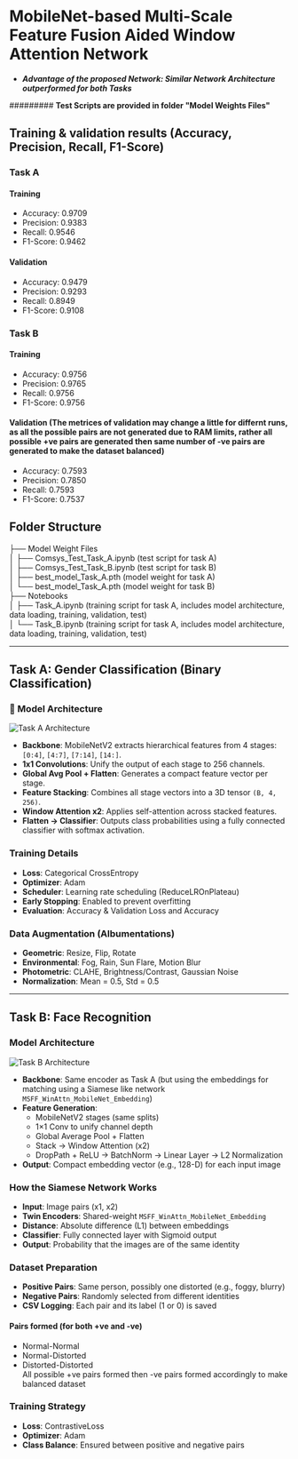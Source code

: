 # MobileNet-based Multi-Scale Feature Fusion Aided Window Attention Network
* **_Advantage of the proposed Network: Similar Network Architecture outperformed for both Tasks_**  



######### **Test Scripts are provided in folder "Model Weights Files"**



## Training & validation results (Accuracy, Precision, Recall, F1-Score)
### Task A
#### Training
- Accuracy: 0.9709
- Precision: 0.9383
- Recall: 0.9546
- F1-Score: 0.9462
#### Validation
- Accuracy: 0.9479
- Precision: 0.9293
- Recall: 0.8949
- F1-Score: 0.9108

### Task B
#### Training
- Accuracy: 0.9756
- Precision: 0.9765
- Recall: 0.9756
- F1-Score: 0.9756
#### Validation (The metrices of validation may change a little for differnt runs, as all the possible pairs are not generated due to RAM limits, rather all possible +ve pairs are generated then same number of -ve pairs are generated to make the dataset balanced)
- Accuracy: 0.7593
- Precision: 0.7850
- Recall: 0.7593
- F1-Score: 0.7537

## Folder Structure
├── Model Weight Files  
│ ├── Comsys_Test_Task_A.ipynb (test script for task A)  
│ ├── Comsys_Test_Task_B.ipynb (test script for task B)  
│ ├── best_model_Task_A.pth (model weight for task A)  
│ └── best_model_Task_A.pth (model weight for task B)  
├── Notebooks  
│ ├── Task_A.ipynb (training script for task A, includes model architecture, data loading, training, validation, test)  
│ └── Task_B.ipynb (training script for task A, includes model architecture, data loading, training, validation, test)  



---

## Task A: Gender Classification (Binary Classification)

### 🔧 Model Architecture

![Task A Architecture](Diagrams/Task_A_diagram.jpg)

- **Backbone**: MobileNetV2 extracts hierarchical features from 4 stages: `[0:4]`, `[4:7]`, `[7:14]`, `[14:]`.
- **1x1 Convolutions**: Unify the output of each stage to 256 channels.
- **Global Avg Pool + Flatten**: Generates a compact feature vector per stage.
- **Feature Stacking**: Combines all stage vectors into a 3D tensor `(B, 4, 256)`.
- **Window Attention x2**: Applies self-attention across stacked features.
- **Flatten → Classifier**: Outputs class probabilities using a fully connected classifier with softmax activation.

### Training Details

- **Loss**: Categorical CrossEntropy  
- **Optimizer**: Adam  
- **Scheduler**: Learning rate scheduling (ReduceLROnPlateau) 
- **Early Stopping**: Enabled to prevent overfitting  
- **Evaluation**: Accuracy & Validation Loss and Accuracy

### Data Augmentation (Albumentations)

- **Geometric**: Resize, Flip, Rotate  
- **Environmental**: Fog, Rain, Sun Flare, Motion Blur  
- **Photometric**: CLAHE, Brightness/Contrast, Gaussian Noise  
- **Normalization**: Mean = 0.5, Std = 0.5

---

## Task B: Face Recognition

### Model Architecture

![Task B Architecture](Diagrams/Task_B_diagram.jpg)

- **Backbone**: Same encoder as Task A (but using the embeddings for matching using a Siamese like network `MSFF_WinAttn_MobileNet_Embedding`)
- **Feature Generation**:
  - MobileNetV2 stages (same splits)
  - 1×1 Conv to unify channel depth
  - Global Average Pool + Flatten
  - Stack → Window Attention (x2)
  - DropPath + ReLU → BatchNorm → Linear Layer → L2 Normalization
- **Output**: Compact embedding vector (e.g., 128-D) for each input image

### How the Siamese Network Works

- **Input**: Image pairs (x1, x2)  
- **Twin Encoders**: Shared-weight `MSFF_WinAttn_MobileNet_Embedding`  
- **Distance**: Absolute difference (L1) between embeddings  
- **Classifier**: Fully connected layer with Sigmoid output  
- **Output**: Probability that the images are of the same identity

### Dataset Preparation

- **Positive Pairs**: Same person, possibly one distorted (e.g., foggy, blurry)  
- **Negative Pairs**: Randomly selected from different identities  
- **CSV Logging**: Each pair and its label (1 or 0) is saved
#### Pairs formed (for both +ve and -ve)
- Normal-Normal
- Normal-Distorted
- Distorted-Distorted  
All possible +ve pairs formed then -ve pairs formed accordingly to make balanced dataset

### Training Strategy

- **Loss**: ContrastiveLoss  
- **Optimizer**: Adam  
- **Class Balance**: Ensured between positive and negative pairs





